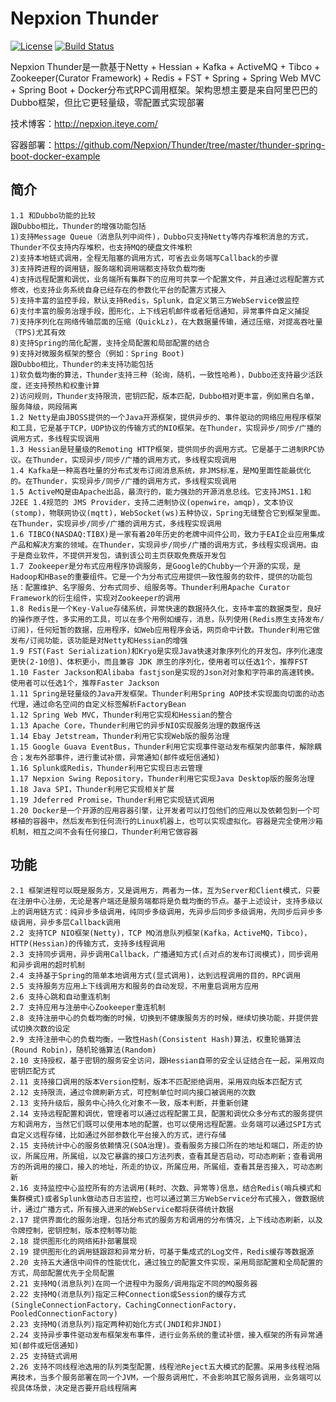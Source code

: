 # Nepxion Thunder
[![License](https://img.shields.io/badge/License-Apache%202.0-blue.svg)](https://github.com/Nepxion/Thunder/blob/master/LICENSE)
[![Build Status](https://travis-ci.org/Nepxion/Thunder.svg?branch=master)](https://travis-ci.org/Nepxion/Thunder)

Nepxion Thunder是一款基于Netty + Hessian + Kafka + ActiveMQ + Tibco + Zookeeper(Curator Framework) + Redis + FST + Spring + Spring Web MVC + Spring Boot + Docker分布式RPC调用框架。架构思想主要是来自阿里巴巴的Dubbo框架，但比它更轻量级，零配置式实现部署

技术博客：http://nepxion.iteye.com/

容器部署：https://github.com/Nepxion/Thunder/tree/master/thunder-spring-boot-docker-example

## 简介

    1.1 和Dubbo功能的比较
    跟Dubbo相比，Thunder的增强功能包括
    1)支持Message Queue（消息队列中间件)，Dubbo只支持Netty等内存堆积消息的方式，Thunder不仅支持内存堆积，也支持MQ的硬盘文件堆积
    2)支持本地链式调用，全程无阻塞的调用方式，可省去业务端写Callback的步骤
    3)支持跨进程的调用链，服务端和调用端都支持软负载均衡
    4)支持远程配置和调优，业务端所有集群下的应用可共享一个配置文件，并且通过远程配置方式修改，也支持业务系统自身已经存在的参数化平台的配置方式接入
    5)支持丰富的监控手段，默认支持Redis，Splunk，自定义第三方WebService做监控
    6)支付丰富的服务治理手段，图形化，上下线宕机邮件或者短信通知，异常事件自定义捕捉
    7)支持序列化在网络传输层面的压缩（QuickLz)，在大数据量传输，通过压缩，对提高吞吐量（TPS)尤其有效
    8)支持Spring的简化配置，支持全局配置和局部配置的结合
    9)支持对微服务框架的整合（例如：Spring Boot)
    跟Dubbo相比，Thunder的未支持功能包括
    1)软负载均衡的算法，Thunder支持三种（轮询，随机，一致性哈希)，Dubbo还支持最少活跃度，还支持预热和权重计算
    2)访问规则，Thunder支持限流，密钥匹配，版本匹配，Dubbo相对更丰富，例如黑白名单，服务降级，网段隔离
    1.2 Netty是由JBOSS提供的一个Java开源框架，提供异步的、事件驱动的网络应用程序框架和工具，它是基于TCP，UDP协议的传输方式的NIO框架。在Thunder，实现异步/同步/广播的调用方式，多线程实现调用
    1.3 Hessian是轻量级的Remoting HTTP框架，提供同步的调用方式。它是基于二进制RPC协议。在Thunder，实现异步/同步/广播的调用方式，多线程实现调用
    1.4 Kafka是一种高吞吐量的分布式发布订阅消息系统，非JMS标准，是MQ里面性能最优化的。在Thunder，实现异步/同步/广播的调用方式，多线程实现调用
    1.5 ActiveMQ是由Apache出品，最流行的，能力强劲的开源消息总线。它支持JMS1.1和J2EE 1.4规范的 JMS Provider，支持二进制协议(openwire，amqp)，文本协议(stomp)，物联网协议(mqtt)，WebSocket(ws)五种协议，Spring无缝整合它到框架里面。在Thunder，实现异步/同步/广播的调用方式，多线程实现调用
    1.6 TIBCO(NASDAQ:TIBX)是一家有着20年历史的老牌中间件公司，致力于EAI企业应用集成产品和解决方案的领域。在Thunder，实现异步/同步/广播的调用方式，多线程实现调用。由于是商业软件，不提供开发包，请到该公司主页获取免费版开发包
    1.7 Zookeeper是分布式应用程序协调服务，是Google的Chubby一个开源的实现，是Hadoop和HBase的重要组件。它是一个为分布式应用提供一致性服务的软件，提供的功能包括：配置维护、名字服务、分布式同步、组服务等。Thunder利用Apache Curator Framework的衍生组件，实现对Zookeeper的调用
    1.8 Redis是一个Key-Value存储系统，异常快速的数据持久化，支持丰富的数据类型，良好的操作原子性，多实用的工具，可以在多个用例如缓存，消息，队列使用(Redis原生支持发布/订阅)，任何短暂的数据，应用程序，如Web应用程序会话，网页命中计数。Thunder利用它做发布/订阅功能，该功能是对Netty和Hessian的增强
    1.9 FST(Fast Serialization)和Kryo是实现Java快速对象序列化的开发包。序列化速度更快(2-10倍)、体积更小，而且兼容 JDK 原生的序列化，使用者可以任选1个，推荐FST
    1.10 Faster Jackson和Alibaba fastjson是实现的Json对对象和字符串的高速转换。使用者可以任选1个，推荐Faster Jackson
    1.11 Spring是轻量级的Java开发框架。Thunder利用Spring AOP技术实现面向切面的动态代理，通过命名空间的自定义标签解析FactoryBean
    1.12 Spring Web MVC，Thunder利用它实现和Hessian的整合
    1.13 Apache Core，Thunder利用它的异步NIO实现服务治理的数据传送
    1.14 Ebay Jetstream，Thunder利用它实现Web版的服务治理
    1.15 Google Guava EventBus，Thunder利用它实现事件驱动发布框架内部事件，解除耦合；发布外部事件，进行重试补偿，异常通知(邮件或短信通知)
    1.16 Splunk或Redis，Thunder利用它实现日志云管理
    1.17 Nepxion Swing Repository，Thunder利用它实现Java Desktop版的服务治理
    1.18 Java SPI，Thunder利用它实现相关扩展
    1.19 Jdeferred Promise，Thunder利用它实现链式调用
    1.20 Docker是一个开源的应用容器引擎，让开发者可以打包他们的应用以及依赖包到一个可移植的容器中，然后发布到任何流行的Linux机器上，也可以实现虚拟化。容器是完全使用沙箱机制，相互之间不会有任何接口，Thunder利用它做容器

## 功能

    2.1 框架进程可以既是服务方，又是调用方，两者为一体，互为Server和Client模式，只要在注册中心注册，无论是客户端还是服务端都将是负载均衡的节点。基于上述设计，支持多级以上的调用链方式：纯异步多级调用，纯同步多级调用，先异步后同步多级调用，先同步后异步多级调用，异步多层Callback调用
    2.2 支持TCP NIO框架(Netty)，TCP MQ消息队列框架(Kafka，ActiveMQ，Tibco)，HTTP(Hessian)的传输方式，支持多线程调用
    2.3 支持同步调用，异步调用Callback，广播通知方式(点对点的发布订阅模式)，同步调用和异步调用的超时机制
    2.4 支持基于Spring的简单本地调用方式(显式调用)，达到远程调用的目的，RPC调用
    2.5 支持服务方应用上下线调用方和服务的自动发现，不用重启调用方应用
    2.6 支持心跳和自动重连机制
    2.7 支持应用与注册中心Zookeeper重连机制
    2.8 支持注册中心的负载均衡的时候，切换到不健康服务方的时候，继续切换功能，并提供尝试切换次数的设定
    2.9 支持注册中心的负载均衡，一致性Hash(Consistent Hash)算法，权重轮循算法(Round Robin)，随机轮循算法(Random)
    2.10 支持授权，基于密钥的服务安全访问，跟Hessian自带的安全认证结合在一起，采用双向密钥匹配方式
    2.11 支持接口调用的版本Version控制，版本不匹配拒绝调用，采用双向版本匹配方式
    2.12 支持限流，通过令牌刷新方式，可控制单位时间内接口被调用的次数
    2.13 支持升级后，服务中心持久化对象不一致，版本判断，并重新创建
    2.14 支持远程配置和调优，管理者可以通过远程配置工具，配置和调优众多分布式的服务提供方和调用方，当然它们既可以使用本地的配置，也可以使用远程配置。业务端可以通过SPI方式自定义远程存储，比如通过外部参数化平台接入的方式，进行存储
    2.15 支持统计中心的服务依赖情况(SOA治理)。查看服务方接口所在的地址和端口，所走的协议，所属应用，所属组，以及它暴露的接口方法列表，查看其是否启动，可动态刷新；查看调用方的所调用的接口，接入的地址，所走的协议，所属应用，所属组，查看其是否接入，可动态刷新
    2.16 支持监控中心监控所有的方法调用(耗时、次数、异常等)信息，结合Redis(哨兵模式和集群模式)或者Splunk做动态日志监控，也可以通过第三方WebService分布式接入，做数据统计，通过广播方式，所有接入进来的WebService都将获得统计数据
    2.17 提供界面化的服务治理，包括分布式的服务方和调用的分布情况，上下线动态刷新，以及令牌控制，密钥控制，版本控制等功能
    2.18 提供图形化的网络拓扑部署展现
    2.19 提供图形化的调用链跟踪和异常分析，可基于集成式的Log文件，Redis缓存等数据源
    2.20 支持五大通信中间件的性能优化，通过独立的配置文件实现，采用局部配置和全局配置的方式，局部配置优先于全局配置
    2.21 支持MQ(消息队列)在同一个进程中为服务/调用指定不同的MQ服务器
    2.22 支持MQ(消息队列)指定三种Connection或Session的缓存方式(SingleConnectionFactory，CachingConnectionFactory，PooledConnectionFactory)
    2.23 支持MQ(消息队列)指定两种初始化方式(JNDI和非JNDI)
    2.24 支持异步事件驱动发布框架发布事件，进行业务系统的重试补偿，接入框架的所有异常通知(邮件或短信通知)
    2.25 支持链式调用
    2.26 支持不同线程池选用的队列类型配置，线程池Reject五大模式的配置。采用多线程池隔离技术，当多个服务部署在同一个JVM，一个服务调用忙，不会影响其它服务调用，业务端可以视具体场景，决定是否要开启线程隔离
